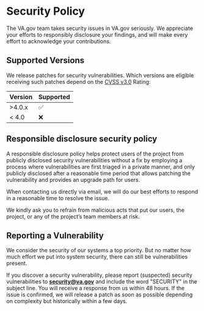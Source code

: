 # Security Policy

The VA.gov team takes security issues in VA.gov seriously. We appreciate your efforts to responsibly 
disclosure your findings, and will make every effort to acknowledge your contributions.

## Supported Versions

We release patches for security vulnerabilities. Which versions are eligible receiving such patches depend on the 
[CVSS v3.0](https://www.first.org/cvss/calculator/3.0) Rating:

| Version | Supported          |
| ------- | ------------------ |
| >4.0.x  | :white_check_mark: |
| < 4.0   | :x:                |

## Responsible disclosure security policy

A responsible disclosure policy helps protect users of the project from publicly disclosed security vulnerabilities 
without a fix by employing a process where vulnerabilities are first triaged in a private manner, and only publicly 
disclosed after a reasonable time period that allows patching the vulnerability and provides an upgrade path for users.

When contacting us directly via email, we will do our best efforts to respond in a reasonable time to resolve the issue. 

We kindly ask you to refrain from malicious acts that put our users, the project, or any of the project’s team members 
at risk.

## Reporting a Vulnerability

We consider the security of our systems a top priority. But no matter how much effort we put into system security, 
there can still be vulnerabilities present.

If you discover a security vulnerability, please report (suspected) security vulnerabilities to 
**[security@va.gov](mailto:security@va.gov)** and include the word "SECURITY" in the subject line. 
You will receive a response from us within 48 hours. If the issue is confirmed, we will release a 
patch as soon as possible depending on complexity but historically within a few days.
